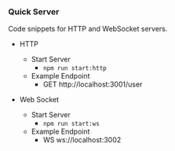 ### Quick Server

Code snippets for HTTP and WebSocket servers.

- HTTP

  - Start Server
    - `npm run start:http`
  - Example Endpoint
    - GET http://localhost:3001/user

- Web Socket

  - Start Server
    - `npm run start:ws`
  - Example Endpoint
    - WS ws://localhost:3002

